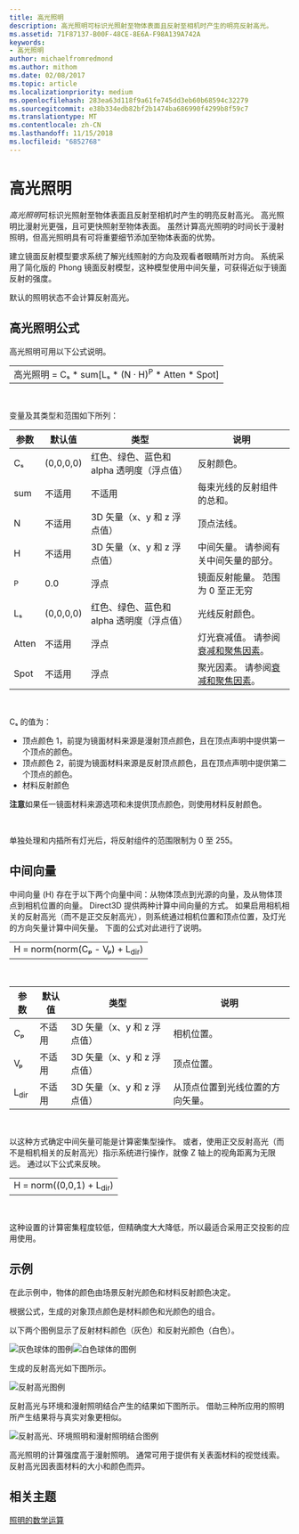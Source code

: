 ```yaml
---
title: 高光照明
description: 高光照明可标识光照射至物体表面且反射至相机时产生的明亮反射高光。
ms.assetid: 71F87137-B00F-48CE-8E6A-F98A139A742A
keywords:
- 高光照明
author: michaelfromredmond
ms.author: mithom
ms.date: 02/08/2017
ms.topic: article
ms.localizationpriority: medium
ms.openlocfilehash: 283ea63d118f9a61fe745dd3eb60b68594c32279
ms.sourcegitcommit: e38b334edb82bf2b1474ba686990f4299b8f59c7
ms.translationtype: MT
ms.contentlocale: zh-CN
ms.lasthandoff: 11/15/2018
ms.locfileid: "6852768"
---
```

# <a name="specular-lighting"></a>高光照明


*高光照明*可标识光照射至物体表面且反射至相机时产生的明亮反射高光。 高光照明比漫射光更强，且可更快照射至物体表面。 虽然计算高光照明的时间长于漫射照明，但高光照明具有可将重要细节添加至物体表面的优势。

建立镜面反射模型要求系统了解光线照射的方向及观看者眼睛所对方向。 系统采用了简化版的 Phong 镜面反射模型，这种模型使用中间矢量，可获得近似于镜面反射的强度。

默认的照明状态不会计算反射高光。

## <a name="span-idspecularlightingequationspanspan-idspecularlightingequationspanspan-idspecularlightingequationspanspecular-lighting-equation"></a><span id="Specular_Lighting_Equation"></span><span id="specular_lighting_equation"></span><span id="SPECULAR_LIGHTING_EQUATION"></span>高光照明公式


高光照明可用以下公式说明。

|                                                                             |
|-----------------------------------------------------------------------------|
| 高光照明 = Cₛ \* sum\[Lₛ \* (N · H)<sup>P</sup> \* Atten \* Spot\] |

 

变量及其类型和范围如下所列：

| 参数    | 默认值 | 类型                                                             | 说明                                                                                            |
|--------------|---------------|------------------------------------------------------------------|--------------------------------------------------------------------------------------------------------|
| Cₛ           | (0,0,0,0)     | 红色、绿色、蓝色和 alpha 透明度（浮点值） | 反射颜色。                                                                                        |
| sum          | 不适用           | 不适用                                                              | 每束光线的反射组件的总和。                                                          |
| N            | 不适用           | 3D 矢量（x、y 和 z 浮点值）                    | 顶点法线。                                                                                         |
| H            | 不适用           | 3D 矢量（x、y 和 z 浮点值）                    | 中间矢量。 请参阅有关中间矢量的部分。                                                |
| <sup>P</sup> | 0.0           | 浮点                                                   | 镜面反射能量。 范围为 0 至正无穷                                                     |
| Lₛ           | (0,0,0,0)     | 红色、绿色、蓝色和 alpha 透明度（浮点值） | 光线反射颜色。                                                                                  |
| Atten        | 不适用           | 浮点                                                   | 灯光衰减值。 请参阅[衰减和聚焦因素](attenuation-and-spotlight-factor.md)。 |
| Spot         | 不适用           | 浮点                                                   | 聚光因素。 请参阅[衰减和聚焦因素](attenuation-and-spotlight-factor.md)。        |

 

Cₛ 的值为：

-   顶点颜色 1，前提为镜面材料来源是漫射顶点颜色，且在顶点声明中提供第一个顶点的颜色。
-   顶点颜色 2，前提为镜面材料来源是反射顶点颜色，且在顶点声明中提供第二个顶点的颜色。
-   材料反射颜色

**注意**如果任一镜面材料来源选项和未提供顶点颜色，则使用材料反射颜色。

 

单独处理和内插所有灯光后，将反射组件的范围限制为 0 至 255。

## <a name="span-idthehalfwayvectorspanspan-idthehalfwayvectorspanspan-idthehalfwayvectorspanthe-halfway-vector"></a><span id="The_Halfway_Vector"></span><span id="the_halfway_vector"></span><span id="THE_HALFWAY_VECTOR"></span>中间向量


中间向量 (H) 存在于以下两个向量中间：从物体顶点到光源的向量，及从物体顶点到相机位置的向量。 Direct3D 提供两种计算中间向量的方式。 如果启用相机相关的反射高光（而不是正交反射高光），则系统通过相机位置和顶点位置，及灯光的方向矢量计算中间矢量。 下面的公式对此进行了说明。

|                                           |
|-------------------------------------------|
| H = norm(norm(Cₚ - Vₚ) + L<sub>dir</sub>) |

 

| 参数       | 默认值 | 类型                                          | 说明                                                  |
|-----------------|---------------|-----------------------------------------------|--------------------------------------------------------------|
| Cₚ              | 不适用           | 3D 矢量（x、y 和 z 浮点值） | 相机位置。                                             |
| Vₚ              | 不适用           | 3D 矢量（x、y 和 z 浮点值） | 顶点位置。                                             |
| L<sub>dir</sub> | 不适用           | 3D 矢量（x、y 和 z 浮点值） | 从顶点位置到光线位置的方向矢量。 |

 

以这种方式确定中间矢量可能是计算密集型操作。 或者，使用正交反射高光（而不是相机相关的反射高光）指示系统进行操作，就像 Z 轴上的视角距离为无限远。 通过以下公式来反映。

|                                     |
|-------------------------------------|
| H = norm((0,0,1) + L<sub>dir</sub>) |

 

这种设置的计算密集程度较低，但精确度大大降低，所以最适合采用正交投影的应用使用。

## <a name="span-idexamplespanspan-idexamplespanspan-idexamplespanexample"></a><span id="Example"></span><span id="example"></span><span id="EXAMPLE"></span>示例


在此示例中，物体的颜色由场景反射光颜色和材料反射颜色决定。

根据公式，生成的对象顶点颜色是材料颜色和光颜色的组合。

以下两个图例显示了反射材料颜色（灰色）和反射光颜色（白色）。

![灰色球体的图例](images/amb1.jpg)![白色球体的图例](images/lightwhite.jpg)

生成的反射高光如下图所示。

![反射高光图例](images/lights.jpg)

反射高光与环境和漫射照明结合产生的结果如下图所示。 借助三种所应用的照明所产生结果将与真实对象更相似。

![反射高光、环境照明和漫射照明结合图例](images/lightads.jpg)

高光照明的计算强度高于漫射照明。 通常可用于提供有关表面材料的视觉线索。 反射高光因表面材料的大小和颜色而异。

## <a name="span-idrelated-topicsspanrelated-topics"></a><span id="related-topics"></span>相关主题


[照明的数学运算](mathematics-of-lighting.md)

 

 




